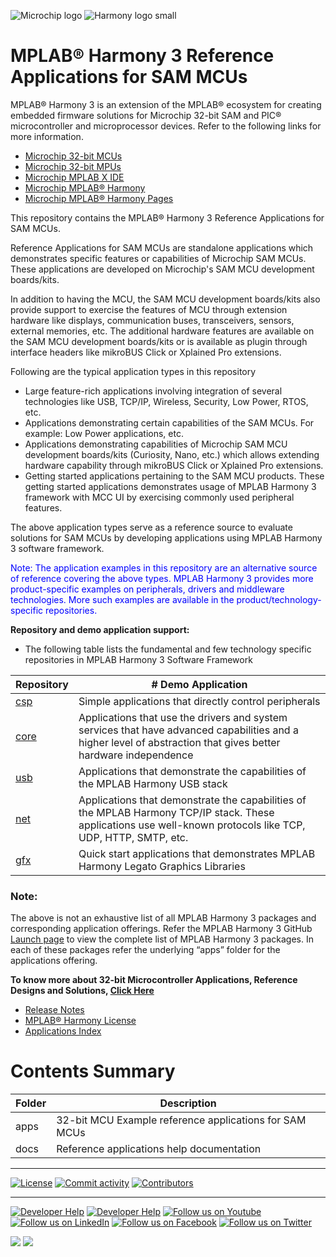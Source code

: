 ﻿![Microchip logo](https://raw.githubusercontent.com/wiki/Microchip-MPLAB-Harmony/Microchip-MPLAB-Harmony.github.io/images/microchip_logo.png)
![Harmony logo small](https://raw.githubusercontent.com/wiki/Microchip-MPLAB-Harmony/Microchip-MPLAB-Harmony.github.io/images/microchip_mplab_harmony_logo_small.png)

# MPLAB® Harmony 3 Reference Applications for SAM MCUs

MPLAB® Harmony 3 is an extension of the MPLAB® ecosystem for creating embedded firmware solutions for Microchip 32-bit SAM and PIC® microcontroller and microprocessor devices.  Refer to the following links for more information.

- [Microchip 32-bit MCUs](https://www.microchip.com/design-centers/32-bit)
- [Microchip 32-bit MPUs](https://www.microchip.com/design-centers/32-bit-mpus)
- [Microchip MPLAB X IDE](https://www.microchip.com/mplab/mplab-x-ide)
- [Microchip MPLAB® Harmony](https://www.microchip.com/mplab/mplab-harmony)
- [Microchip MPLAB® Harmony Pages](https://microchip-mplab-harmony.github.io/)

This repository contains the MPLAB® Harmony 3 Reference Applications for SAM MCUs.

Reference Applications for SAM MCUs are standalone applications which demonstrates specific features or capabilities of Microchip SAM MCUs. These applications are developed on Microchip's SAM MCU development boards/kits.

In addition to having the MCU, the SAM MCU development boards/kits
also provide support to exercise the features of MCU through extension hardware
like displays, communication buses, transceivers, sensors, external memories, etc.
The additional hardware features are available on the SAM MCU development boards/kits
or is available as plugin through interface headers like mikroBUS Click or Xplained Pro extensions.

Following are the typical application types in this repository
- Large feature-rich applications involving integration of several technologies like USB, TCP/IP, Wireless, Security, Low Power, RTOS, etc.
- Applications demonstrating certain capabilities of the SAM MCUs. For example: Low Power applications, etc.
- Applications demonstrating capabilities of Microchip SAM MCU development boards/kits (Curiosity, Nano, etc.) which allows extending hardware capability through mikroBUS Click or Xplained Pro extensions.
- Getting started applications pertaining to the SAM MCU products. These getting started applications demonstrates usage of MPLAB Harmony 3 framework with MCC UI by exercising commonly used peripheral features.

The above application types serve as a reference source to evaluate solutions for SAM MCUs by developing applications using MPLAB Harmony 3 software framework.  

<span style="color:blue"> Note: The application examples in this repository are an alternative source of reference covering the above types. MPLAB Harmony 3 provides more product-specific examples on peripherals, drivers and middleware technologies. More such examples are available in the product/technology-specific repositories. </span>  

**Repository and demo application support:**
- The following table lists the fundamental and few technology specific repositories in MPLAB Harmony 3 Software Framework

| Repository	| # Demo Application |
| ---                                                                               | ---|            
| [csp](https://github.com/Microchip-MPLAB-Harmony/csp/tree/master/apps)			| Simple applications that directly control peripherals |
| [core](https://github.com/Microchip-MPLAB-Harmony/core/tree/master/apps)          | Applications that use the drivers and system services that have advanced capabilities and a higher level of abstraction that gives better hardware independence |
| [usb](https://github.com/Microchip-MPLAB-Harmony/usb/tree/master/apps)            | Applications that demonstrate the capabilities of the MPLAB Harmony USB stack |
| [net](https://github.com/Microchip-MPLAB-Harmony/net/tree/master/apps)            | Applications that demonstrate the capabilities of the MPLAB Harmony TCP/IP stack. These applications use well-known protocols like TCP, UDP, HTTP, SMTP, etc. |
| [gfx](https://github.com/Microchip-MPLAB-Harmony/gfx/tree/master/apps)			| Quick start applications that demonstrates MPLAB Harmony Legato Graphics Libraries |

### Note:
The above is not an exhaustive list of all MPLAB Harmony 3 packages and corresponding application offerings. Refer the MPLAB Harmony 3 GitHub [Launch page](https://github.com/Microchip-MPLAB-Harmony) to view the complete list of MPLAB Harmony 3 packages. In each of these packages refer the underlying “apps” folder for the applications offering.

**To know more about 32-bit Microcontroller Applications, Reference Designs and Solutions, [Click Here](https://www.microchip.com/en-us/tools-resources/reference-designs)**

- [Release Notes](./release_notes.md)
- [MPLAB® Harmony License](Microchip_SLA001.md)
- [Applications Index](./apps/readme.md)


# Contents Summary

| Folder     | Description                                               |
| ---        | ---                                                       |
| apps       | 32-bit MCU Example reference applications for SAM MCUs |
| docs       | Reference applications help documentation                 |


____

[![License](https://img.shields.io/badge/license-Harmony%20license-orange.svg)](https://github.com/Microchip-MPLAB-Harmony/replaceme/blob/master/Microchip_SLA001.md)
[![Commit activity](https://img.shields.io/github/commit-activity/y/Microchip-MPLAB-Harmony/replaceme.svg)](https://github.com/Microchip-MPLAB-Harmony/replaceme/graphs/commit-activity)
[![Contributors](https://img.shields.io/github/contributors-anon/Microchip-MPLAB-Harmony/replaceme.svg)]()

____
[![Developer Help](https://img.shields.io/badge/Youtube-Developer%20Help-red.svg)](https://www.youtube.com/MicrochipDeveloperHelp)
[![Developer Help](https://img.shields.io/badge/XWiki-Developer%20Help-torquiose.svg)](https://developerhelp.microchip.com/xwiki/bin/view/software-tools/harmony/)
[![Follow us on Youtube](https://img.shields.io/badge/Youtube-Follow%20us%20on%20Youtube-red.svg)](https://www.youtube.com/user/MicrochipTechnology)
[![Follow us on LinkedIn](https://img.shields.io/badge/LinkedIn-Follow%20us%20on%20LinkedIn-blue.svg)](https://www.linkedin.com/company/microchip-technology)
[![Follow us on Facebook](https://img.shields.io/badge/Facebook-Follow%20us%20on%20Facebook-blue.svg)](https://www.facebook.com/microchiptechnology/)
[![Follow us on Twitter](https://img.shields.io/twitter/follow/MicrochipTech.svg?style=social)](https://twitter.com/MicrochipTech)


[![](https://img.shields.io/github/stars/Microchip-MPLAB-Harmony/replaceme.svg?style=social)]()
[![](https://img.shields.io/github/watchers/Microchip-MPLAB-Harmony/replaceme.svg?style=social)]()


